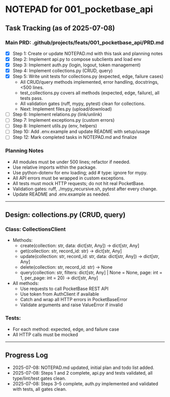 # NOTEPAD for 001_pocketbase_api

## Task Tracking (as of 2025-07-08)

### Main PRD: .github/projects/feats/001_pocketbase_api/PRD.md

- [x] Step 1: Create or update NOTEPAD.md with this task and planning notes
- [x] Step 2: Implement api.py to compose subclients and load env
- [x] Step 3: Implement auth.py (login, logout, token management)
- [x] Step 4: Implement collections.py (CRUD, query)
- [x] Step 5: Write unit tests for collections.py (expected, edge, failure cases)
  - All CRUD/query methods implemented, error handling, docstrings, <500 lines.
  - test_collections.py covers all methods (expected, edge, failure), all tests pass.
  - All validation gates (ruff, mypy, pytest) clean for collections.
  - Next: Implement files.py (upload/download)
- [ ] Step 6: Implement relations.py (link/unlink)
- [ ] Step 7: Implement exceptions.py (custom errors)
- [ ] Step 8: Implement utils.py (env, helpers)
- [ ] Step 10: Add .env.example and update README with setup/usage
- [ ] Step 12: Mark completed tasks in NOTEPAD.md and finalize

### Planning Notes
- All modules must be under 500 lines; refactor if needed.
- Use relative imports within the package.
- Use python-dotenv for env loading; add # type: ignore for mypy.
- All API errors must be wrapped in custom exceptions.
- All tests must mock HTTP requests; do not hit real PocketBase.
- Validation gates: ruff, ./mypy_recursive.sh, pytest after every change.
- Update README and .env.example as needed.

---

## Design: collections.py (CRUD, query)

### Class: CollectionsClient
- Methods:
  - create(collection: str, data: dict[str, Any]) -> dict[str, Any]
  - get(collection: str, record_id: str) -> dict[str, Any]
  - update(collection: str, record_id: str, data: dict[str, Any]) -> dict[str, Any]
  - delete(collection: str, record_id: str) -> None
  - query(collection: str, filters: dict[str, Any] | None = None, page: int = 1, per_page: int = 20) -> dict[str, Any]
- All methods:
  - Use requests to call PocketBase REST API
  - Use token from AuthClient if available
  - Catch and wrap all HTTP errors in PocketBaseError
  - Validate arguments and raise ValueError if invalid

### Tests:
- For each method: expected, edge, and failure case
- All HTTP calls must be mocked

---
## Progress Log
- 2025-07-08: NOTEPAD.md updated, initial plan and todo list added.
- 2025-07-08: Steps 1 and 2 complete, api.py and tests validated, all type/lint/test gates clean.
- 2025-07-08: Steps 3–5 complete, auth.py implemented and validated with tests, all gates clean.
